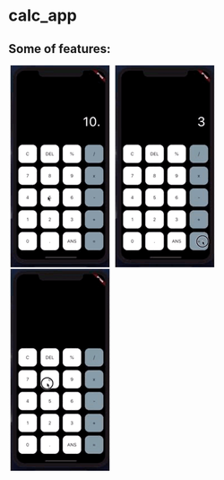 # calc_app

## Some of features:
![](./gifs/calcApp02.GIF)   ![](./gifs/calcApp03.GIF)       ![](./gifs/calcApp04.GIF) 
